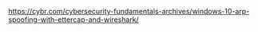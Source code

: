 https://cybr.com/cybersecurity-fundamentals-archives/windows-10-arp-spoofing-with-ettercap-and-wireshark/